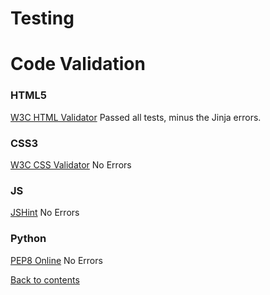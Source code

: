 <h1>Testing</h1>

# Code Validation

### HTML5
[W3C HTML Validator](https://validator.w3.org/#validate_by_input) Passed all tests, minus the Jinja errors.

### CSS3 
[W3C CSS Validator](https://jigsaw.w3.org/css-validator/#validate_by_input) No Errors

### JS
[JSHint](https://www.jshint.com/) No Errors

### Python
[PEP8 Online](http://pep8online.com/) No Errors

[Back to contents](#table-of-contents)


